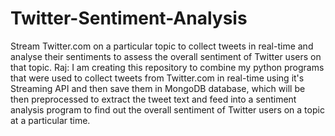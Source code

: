 # Twitter-Sentiment-Analysis
Stream Twitter.com on a particular topic to collect tweets in real-time and analyse their sentiments to assess the overall sentiment of Twitter users on that topic. 
Raj: I am creating this repository to combine my python programs that were used to collect tweets from Twitter.com in real-time using it's Streaming API and then save them in MongoDB database, which will be then preprocessed to extract the tweet text and feed into a sentiment analysis program to find out the overall sentiment of Twitter users on a topic at a particular time.

